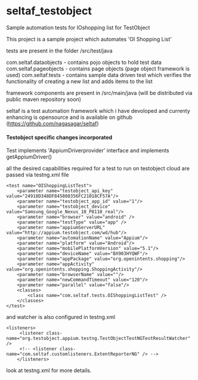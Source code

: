 # seltaf_testobject
Sample automation tests for IOshopping list for TestObject

This project is a sample project which automates 'OI Shopping List'

tests are present in the folder /src/test/java

com.seltaf.dataobjects - contains pojo objects to hold test data
com.seltaf.pageobjects - contains page objects (page object framework is used)
com.seltaf.tests - contains sample data driven test which verifies the functionality of creating a new list and adds items to the list



framework components are present in /src/main/java (will be distributed via public maven repository soon)

seltaf is a test automation framework which i have devoloped and currenty enhancing   is opensource and is available on github  (https://github.com/nagasagar/seltaf)


#### Testobject specific changes incorporated

Test implements 'AppiumDriverprovider' interface and implements getAppiumDriver()

all the desired capabilities required for a test to run on testobject cloud are passed via testng.xml file

	<test name="OIShoppingListTest">
	    <parameter name="testobject_api_key" value="24918D348DF845808356FC21018CF57A"/>
        <parameter name="testobject_app_id" value="1"/>
        <parameter name="testobject_device" value="Samsung_Google_Nexus_10_P8110_real"/>
	    <parameter name="browser" value="android" />
	    <parameter name="testType" value="app" />
        <parameter name="appiumServerURL" value="http://appium.testobject.com/wd/hub"/>        
        <parameter name="automationName" value="Appium"/>
        <parameter name="platform" value="Android"/>
        <parameter name="mobilePlatformVersion" value="5.1"/>
        <parameter name="deviceName" value="BX903HYQWF"/>
        <parameter name="appPackage" value="org.openintents.shopping"/>
        <parameter name="appActivity" value="org.openintents.shopping.ShoppingActivity"/>
        <parameter name="browserName" value=""/>
        <parameter name="newCommandTimeout" value="120"/>
        <parameter name="parallel" value="false"/>
		<classes>
			<class name="com.seltaf.tests.OIShoppingListTest" />
		</classes>
	</test>
	
and watcher is also configured in testng.xml


	<listeners>
         <listener class-name="org.testobject.appium.testng.TestObjectTestNGTestResultWatcher" />
         <!-- <listener class-name="com.seltaf.customlisteners.ExtentReporterNG" /> -->
    	</listeners>
    
  look at testng.xml for more details.
  
  
	
